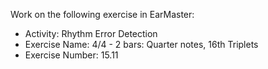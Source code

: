 Work on the following exercise in EarMaster:
- Activity: Rhythm Error Detection
- Exercise Name: 4/4 - 2 bars: Quarter notes, 16th Triplets
- Exercise Number: 15.11
